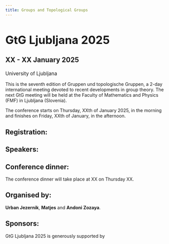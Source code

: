 ```yaml
---
title: Groups and Topological Groups
---
```


<div class="subtitle">
  <h2 style="font-size: 2.5em;">GtG Ljubljana 2025</h2>
  <h3 style="font-size: 1.5em;">XX - XX January 2025</h3>
  <p style="font-size: 1.1em;">University of Ljubljana</p>
</div>


This is the seventh edition of Gruppen und topologische Gruppen, a 2-day international meeting devoted to recent developments in group theory. The next GtG meeting will be held at the Faculty of Mathematics and Physics (FMF) in Ljubljana (Slovenia). 

The conference starts on Thursday, XXth of January 2025, in the morning and finishes on Friday, XXth of January, in the afternoon. 


## Registration:


## Speakers:


## Conference dinner:

The conference dinner will take place at XX on Thursday XX. 

## Organised by:

**Urban Jezernik**, **Matjes** and **Andoni Zozaya**.

## Sponsors:

GtG Ljubljana 2025 is generously supported by



